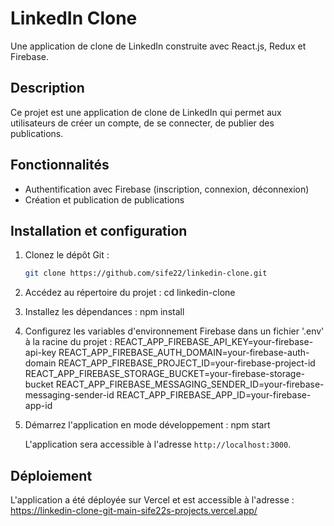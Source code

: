 # LinkedIn Clone
Une application de clone de LinkedIn construite avec React.js, Redux et Firebase.

## Description
Ce projet est une application de clone de LinkedIn qui permet aux utilisateurs de créer un compte, de se connecter, de publier des publications.

## Fonctionnalités
- Authentification avec Firebase (inscription, connexion, déconnexion)
- Création et publication de publications

## Installation et configuration
1. Clonez le dépôt Git :

   ```bash
   git clone https://github.com/sife22/linkedin-clone.git

2. Accédez au répertoire du projet :
   cd linkedin-clone

3. Installez les dépendances :
   npm install

4. Configurez les variables d'environnement Firebase dans un fichier '.env' à la racine du projet :
   REACT_APP_FIREBASE_API_KEY=your-firebase-api-key
   REACT_APP_FIREBASE_AUTH_DOMAIN=your-firebase-auth-domain
   REACT_APP_FIREBASE_PROJECT_ID=your-firebase-project-id
   REACT_APP_FIREBASE_STORAGE_BUCKET=your-firebase-storage-bucket
   REACT_APP_FIREBASE_MESSAGING_SENDER_ID=your-firebase-messaging-sender-id
   REACT_APP_FIREBASE_APP_ID=your-firebase-app-id

5. Démarrez l'application en mode développement :
   npm start

   L'application sera accessible à l'adresse `http://localhost:3000`.

## Déploiement
L'application a été déployée sur Vercel et est accessible à l'adresse : https://linkedin-clone-git-main-sife22s-projects.vercel.app/
